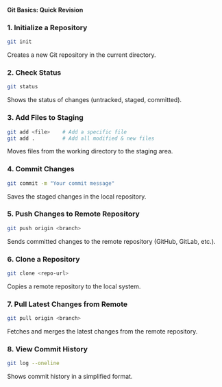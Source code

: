 **Git Basics: Quick Revision**  

### 1. Initialize a Repository  
```bash  
git init  
```  
Creates a new Git repository in the current directory.  

### 2. Check Status  
```bash  
git status  
```  
Shows the status of changes (untracked, staged, committed).  

### 3. Add Files to Staging  
```bash  
git add <file>    # Add a specific file  
git add .         # Add all modified & new files  
```  
Moves files from the working directory to the staging area.  

### 4. Commit Changes  
```bash  
git commit -m "Your commit message"  
```  
Saves the staged changes in the local repository.  

### 5. Push Changes to Remote Repository  
```bash  
git push origin <branch>  
```  
Sends committed changes to the remote repository (GitHub, GitLab, etc.).  

### 6. Clone a Repository  
```bash  
git clone <repo-url>  
```  
Copies a remote repository to the local system.  

### 7. Pull Latest Changes from Remote  
```bash  
git pull origin <branch>  
```  
Fetches and merges the latest changes from the remote repository.  

### 8. View Commit History  
```bash  
git log --oneline  
```  
Shows commit history in a simplified format.  

